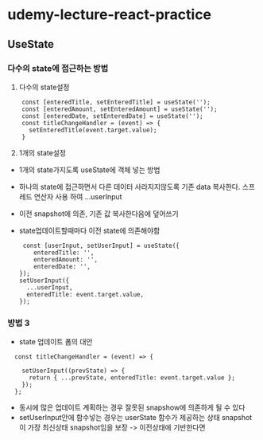 # udemy-lecture-react-practice

## UseState

### 다수의 state에 접근하는 방법

1. 다수의 state설정

```
    const [enteredTitle, setEnteredTitle] = useState('');
    const [enteredAmount, setEnteredAmount] = useState('');
    const [enteredDate, setEnteredDate] = useState('');
    const titleChangeHandler = (event) => {
      setEnteredTitle(event.target.value);
    }
```

2. 1개의 state설정

- 1개의 state가지도록 useState에 객체 넣는 방법
- 하나의 state에 접근하면서 다른 데이터 사라지지않도록
  기존 data 복사한다. 스프레드 연산자 사용 하여 ...userInput
- 이전 snapshot에 의존, 기존 값 복사한다음에 덮어쓰기
- state업데이트할때마다 이전 state에 의존해야함

  ```
   const [userInput, setUserInput] = useState({
      enteredTitle: '',
      enteredAmount: '',
      enteredDate: '',
  });
  setUserInput({
    ...userInput,
    enteredTitle: event.target.value,
  });
  ```

### 방법 3

- state 업데이트 폼의 대안

```
  const titleChangeHandler = (event) => {

    setUserInput((prevState) => {
      return { ...prevState, enteredTitle: event.target.value };
    });
  };

```

- 동시에 많은 업데이트 계획하는 경우 잘못된 snapshow에 의존하게 될 수 있다
- setUserInput안에 함수넣는 경우는 userState 함수가 제공하는 상태 snapshot이 가장 최신상태 snapshot임을 보장
  -> 이전상태에 기반한다면
